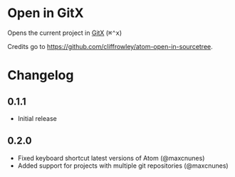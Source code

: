 # Open in GitX

Opens the current project in [GitX](http://http://gitx.frim.nl/) (<kbd>&#8984;&#8963;x</kbd>)

Credits go to https://github.com/cliffrowley/atom-open-in-sourcetree.

# Changelog

## 0.1.1

* Initial release 

## 0.2.0

* Fixed keyboard shortcut latest versions of Atom (@maxcnunes)
* Added support for projects with multiple git repositories (@maxcnunes)